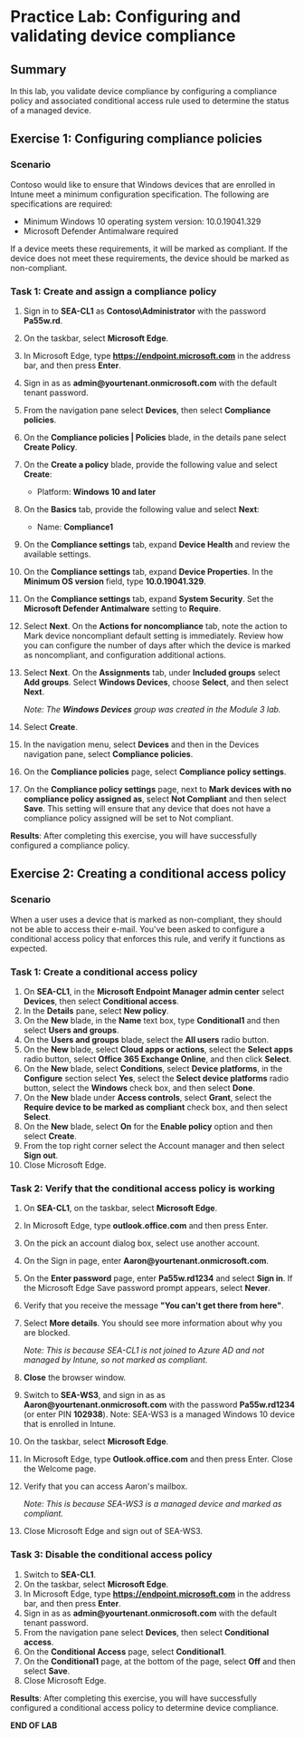# Practice Lab: Configuring and validating device compliance

## Summary

In this lab, you validate device compliance by configuring a compliance policy and associated conditional access rule used to determine the status of a managed device. 

## Exercise 1: Configuring compliance policies 

### Scenario

Contoso would like to ensure that Windows devices that are enrolled in Intune meet a minimum configuration specification.  The following are specifications are required:

- Minimum Windows 10 operating system version: 10.0.19041.329
- Microsoft Defender Antimalware required

If a device meets these requirements, it will be marked as compliant. If the device does not meet these requirements, the device should be marked as non-compliant.

### Task 1: Create and assign a compliance policy

1.  Sign in to **SEA-CL1** as **Contoso\\Administrator** with the password **Pa55w.rd**. 
2.  On the taskbar, select **Microsoft Edge**.
3.  In Microsoft Edge, type **https://endpoint.microsoft.com** in the  address bar, and then press **Enter**. 
4.  Sign in as as **admin\@yourtenant.onmicrosoft.com** with the default tenant password.
5.  From the navigation pane select **Devices**, then select **Compliance policies**.
6.  On the **Compliance policies | Policies** blade, in the details pane select **Create Policy**.
7.  On the **Create a policy** blade, provide the following value and select **Create**:

    -  Platform: **Windows 10 and later**
8.  On the **Basics** tab, provide the following value and select **Next**:

    -  Name: **Compliance1**
9.  On the **Compliance settings** tab, expand **Device Health** and review the available settings.
10.  On the **Compliance settings** tab, expand **Device Properties**. In the **Minimum OS version**
     field, type **10.0.19041.329**.
11.  On the **Compliance settings** tab, expand **System Security**. Set the **Microsoft Defender Antimalware** setting to **Require**. 
12.  Select **Next**. On the **Actions for noncompliance** tab, note the action to Mark device noncompliant default setting is immediately. Review how you can configure the number of days after which the device is marked as noncompliant, and configuration additional actions. 
13.  Select **Next**. On the **Assignments** tab, under **Included groups** select **Add groups**.  Select **Windows Devices**, choose **Select**, and then select **Next**.
   
     _Note: The **Windows Devices** group was created in the Module 3 lab._

14.  Select **Create**.
15.  In the navigation menu, select **Devices** and then in the Devices navigation pane, select **Compliance policies**.
16.  On the **Compliance policies** page, select **Compliance policy settings**.
17.  On the **Compliance policy settings** page, next to **Mark devices with no compliance policy assigned as**, select **Not Compliant** and then select **Save**. This setting will ensure that any device that does not have a compliance policy assigned will be set to Not compliant.

**Results**: After completing this exercise, you will have successfully configured a compliance policy.


## Exercise 2: Creating a conditional access policy

### Scenario 

When a user uses a device that is marked as non-compliant, they should not be able to access their e-mail. You've been asked to configure a conditional access policy that enforces this rule, and verify it functions as expected.

### Task 1: Create a conditional access policy

1.  On **SEA-CL1**, in the **Microsoft Endpoint Manager admin center** select **Devices**, then select **Conditional access**.
2.  In the **Details** pane, select **New policy**.
3.  On the **New** blade, in the **Name** text box, type **Conditional1** and then select **Users and groups**.
4.  On the **Users and groups** blade, select the **All users** radio button.
5.  On the **New** blade, select **Cloud apps or actions**, select the **Select apps** radio button, select **Office 365 Exchange Online**, and then click **Select**.
6.  On the **New** blade, select **Conditions**, select **Device platforms**, in the **Configure** section select **Yes**, select the **Select device platforms** radio button, select the **Windows** check box, and then select
    **Done**.
7.  On the **New** blade under **Access controls**, select **Grant**, select the **Require device to be marked as compliant** check box, and then select **Select**.
8.  On the **New** blade, select **On** for the **Enable policy** option and then select **Create**.
9.  From the top right corner select the Account manager and then select **Sign out**.
10.  Close Microsoft Edge.

### Task 2: Verify that the conditional access policy is working

1. On **SEA-CL1**, on the taskbar, select **Microsoft Edge**.

2. In Microsoft Edge, type **outlook.office.com** and then press Enter.

3. On the pick an account dialog box, select use another account.

4. On the Sign in page, enter **Aaron\@yourtenant.onmicrosoft.com**.

5. On the **Enter password** page, enter **Pa55w.rd1234** and select **Sign in**. If the Microsoft Edge Save password prompt appears, select **Never**.

6. Verify that you receive the message **"You can't get there from here"**.

7. Select **More details**. You should see more information about why you are blocked. 

   _Note: This is because SEA-CL1 is not joined to Azure AD and not managed by Intune, so not marked as compliant._

8. **Close** the browser window.

9. Switch to **SEA-WS3**, and sign in as as **Aaron\@yourtenant.onmicrosoft.com** with the password **Pa55w.rd1234** (or enter PIN **102938**). Note: SEA-WS3 is a managed Windows 10 device that is enrolled in Intune.

10. On the taskbar, select **Microsoft Edge**.

11. In Microsoft Edge, type **Outlook.office.com** and then press Enter. Close the Welcome page.

12. Verify that you can access Aaron's mailbox. 

    _Note: This is because SEA-WS3 is a managed device and marked as compliant._

13.  Close Microsoft Edge and sign out of SEA-WS3.

### Task 3: Disable the conditional access policy

1.  Switch to **SEA-CL1**.
2.  On the taskbar, select **Microsoft Edge**.
3.  In Microsoft Edge, type **https://endpoint.microsoft.com** in the  address bar, and then 
    press **Enter**. 
4.  Sign in as as **admin\@yourtenant.onmicrosoft.com** with the default tenant password.
5.  From the navigation pane select **Devices**, then select **Conditional access**.
6.  On the **Conditional Access** page, select **Conditional1**.
7.  On the **Conditional1** page, at the bottom of the page, select **Off** and then select **Save**.
8.  Close Microsoft Edge.

**Results**: After completing this exercise, you will have successfully configured a conditional access policy to determine device compliance.

**END OF LAB**
